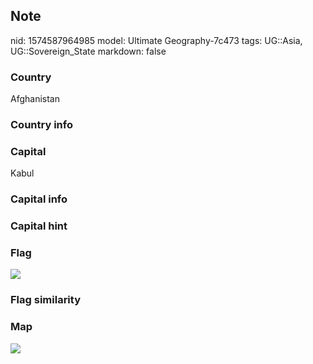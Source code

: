 ## Note
nid: 1574587964985
model: Ultimate Geography-7c473
tags: UG::Asia, UG::Sovereign_State
markdown: false

### Country
Afghanistan

### Country info


### Capital
Kabul

### Capital info


### Capital hint


### Flag
<img src="ug-flag-afghanistan.png">

### Flag similarity


### Map
<img src="ug-map-afghanistan.png">
